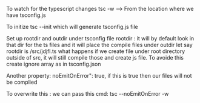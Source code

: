 To watch for the typescript changes
tsc  -w    --> From the location where we have tsconfig.js


To initize 
tsc --init   which will generate tsconfig.js file

Set up rootdir and outdir under tsconfig file
rootdir : it will by default look in that dir for the ts files and it will place the compile files under outdir
let say rootdir is /src/jdjfl.ts
what happens if we create file under root directory outside of src, it will still compile those  and create js file. To avoide this
create ignore array as in tsconfig.json

Another property:
noEmitOnError": true,      if this is true then our files will not be complied

To overwrite this : we can pass this cmd: tsc --noEmitOnError -w

